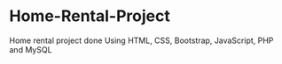 # Home-Rental-Project
Home rental project done Using HTML, CSS, Bootstrap, JavaScript, PHP and MySQL
